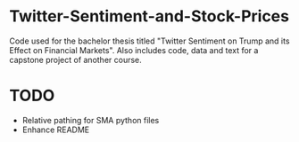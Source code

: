 # Twitter-Sentiment-and-Stock-Prices
Code used for the bachelor thesis titled "Twitter Sentiment on Trump and its Effect on Financial Markets". Also includes code, data and text for a capstone project of another course. 

# TODO
 - Relative pathing for SMA python files
 - Enhance README
